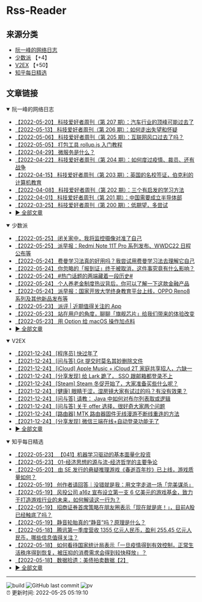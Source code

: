 # Rss-Reader

## 来源分类

* [阮一峰的网络日志](#阮一峰的网络日志)
* [少数派](#少数派) 【+4】
* [V2EX](#V2EX) 【+50】
* [知乎每日精选](#知乎每日精选)

## 文章链接

<details open>
    <summary id="阮一峰的网络日志">
     阮一峰的网络日志
    </summary>


* [【2022-05-20】 科技爱好者周刊（第 207 期）：汽车行业的顶峰可能过去了](http://www.ruanyifeng.com/blog/2022/05/weekly-issue-207.html)
* [【2022-05-13】 科技爱好者周刊（第 206 期）：如何走出失望和怀疑](http://www.ruanyifeng.com/blog/2022/05/weekly-issue-206.html)
* [【2022-05-06】 科技爱好者周刊（第 205 期）：互联网风口过去了吗？](http://www.ruanyifeng.com/blog/2022/05/weekly-issue-205.html)
* [【2022-05-05】 打包工具 rollup.js 入门教程](http://www.ruanyifeng.com/blog/2022/05/rollup.html)
* [【2022-04-29】 微服务是什么？](http://www.ruanyifeng.com/blog/2022/04/microservice.html)
* [【2022-04-22】 科技爱好者周刊（第 204 期）：如何度过疫情、裁员、还有战争](http://www.ruanyifeng.com/blog/2022/04/weekly-issue-204.html)
* [【2022-04-15】 科技爱好者周刊（第 203 期）：英国的名校签证，伯克利的计算机教育](http://www.ruanyifeng.com/blog/2022/04/weekly-issue-203.html)
* [【2022-04-08】 科技爱好者周刊（第 202 期）：三个有启发的学习方法](http://www.ruanyifeng.com/blog/2022/04/weekly-issue-202.html)
* [【2022-04-01】 科技爱好者周刊（第 201 期）：中国需要成立半导体部](http://www.ruanyifeng.com/blog/2022/04/weekly-issue-201.html)
* [【2022-03-25】 科技爱好者周刊（第 200 期）：低期望，多尝试](http://www.ruanyifeng.com/blog/2022/03/weekly-issue-200.html)
* [:arrow_forward: 全部文章](data/阮一峰的网络日志.md)
</details>

<details open>
    <summary id="少数派">
     少数派
    </summary>


* [【2022-05-25】 闭关家中，我将监控摄像对准了自己](https://sspai.com/post/73362)
* [【2022-05-25】 派早报：Redmi Note 11T Pro 系列发布、WWDC22 日程公布等](https://sspai.com/post/73418)
* [【2022-05-24】 费曼学习法真的好用吗？我尝试用费曼学习法去理解它自己](https://sspai.com/post/73353)
* [【2022-05-24】 你忽略的「报到证」终于被取消，这件事究竟有什么影响？](https://sspai.com/post/73399)
* [【2022-05-24】 #热门话题的两端藏着一段历史#](https://sspai.com/post/73345)
* [【2022-05-24】 个人养老金制度热议背后，你可以了解一下这款金融产品](https://sspai.com/post/73390)
* [【2022-05-24】 派早报：国家开放大学终身教育平台上线，OPPO Reno8 系列及其他新品发布等](https://sspai.com/post/73398)
* [【2022-05-23】 派评 | 近期值得关注的 App](https://sspai.com/post/73391)
* [【2022-05-23】 站在用户的角度，聊聊「旗舰芯片」给我们带来的体验改变](https://sspai.com/post/73388)
* [【2022-05-23】 用 Option 给 macOS 操作加点料](https://sspai.com/post/73385)
* [:arrow_forward: 全部文章](data/少数派.md)
</details>

<details open>
    <summary id="V2EX">
     V2EX
    </summary>


* [【2021-12-24】 [程序员] 快过年了](https://www.v2ex.com/t/824201)
* [【2021-12-24】 [问与答] Git 提交时莫名其妙删除文件](https://www.v2ex.com/t/824200)
* [【2021-12-24】 [iCloud] Apple Music + iCloud 2T 家庭共享招人，六缺一](https://www.v2ex.com/t/824199)
* [【2021-12-24】 [分享发现] 给 Lark 跪了， SSO 跟邮箱都登录不上](https://www.v2ex.com/t/824198)
* [【2021-12-24】 [Steam] Steam 冬促开始了，大家准备买些什么呢？](https://www.v2ex.com/t/824197)
* [【2021-12-24】 [健康] 眼睛干涩，湿房镜大家有试过的吗？有没有效果？](https://www.v2ex.com/t/824196)
* [【2021-12-24】 [问与答] 请教： Java 中如何对布尔列表取或逻辑](https://www.v2ex.com/t/824194)
* [【2021-12-24】 [问与答] 关于 offer 选择，很好奇大家两个问题](https://www.v2ex.com/t/824192)
* [【2021-12-24】 [路由器] MTK 路由器固件无线漫游不断线重连的方法](https://www.v2ex.com/t/824191)
* [【2021-12-24】 [分享发现] 微信三端在线+自动登录功能无了](https://www.v2ex.com/t/824190)
* [:arrow_forward: 全部文章](data/V2EX.md)
</details>

<details open>
    <summary id="知乎每日精选">
     知乎每日精选
    </summary>


* [【2022-05-23】 【041】机器学习驱动的基本面量化投资](http://zhuanlan.zhihu.com/p/88233451?utm_campaign=rss&utm_medium=rss&utm_source=rss&utm_content=title)
* [【2022-05-23】 01-经济思想的源与流-经济哲学的主要争论](http://zhuanlan.zhihu.com/p/82175350?utm_campaign=rss&utm_medium=rss&utm_source=rss&utm_content=title)
* [【2022-05-20】 由 SE 发行的悬疑推理游戏《春逝百年抄》已上线，游戏质量如何？](http://www.zhihu.com/question/515973950/answer/2489593379?utm_campaign=rss&utm_medium=rss&utm_source=rss&utm_content=title)
* [【2022-05-19】 创作者请回答｜没错就是我：用文字走进一场「完美谋杀」](http://zhuanlan.zhihu.com/p/516827572?utm_campaign=rss&utm_medium=rss&utm_source=rss&utm_content=title)
* [【2022-05-19】 风投公司 a16z 宣布设立第一支 6 亿美元的游戏基金，致力于打造游戏行业的未来，如何解读这一行为？](http://www.zhihu.com/question/533526443/answer/2492571900?utm_campaign=rss&utm_medium=rss&utm_source=rss&utm_content=title)
* [【2022-05-19】 招商证券首席策略在朋友圈表示「现在就是底！」，目前A股已经触底了吗？](http://www.zhihu.com/question/529425809/answer/2459157917?utm_campaign=rss&utm_medium=rss&utm_source=rss&utm_content=title)
* [【2022-05-19】 静音轮胎真的“静音”吗？原理是什么？](http://www.zhihu.com/question/54960847/answer/2491235528?utm_campaign=rss&utm_medium=rss&utm_source=rss&utm_content=title)
* [【2022-05-18】 腾讯第一季度营收 1355 亿元人民币，盈利 255.45 亿元人民币，哪些信息值得关注？](http://www.zhihu.com/question/533433320/answer/2491246001?utm_campaign=rss&utm_medium=rss&utm_source=rss&utm_content=title)
* [【2022-05-18】 如何看待国家统计局表示「一旦疫情得到有效控制，正常生活秩序得到恢复，被压抑的消费需求会得到较快释放」？](http://www.zhihu.com/question/533037443/answer/2490856319?utm_campaign=rss&utm_medium=rss&utm_source=rss&utm_content=title)
* [【2022-05-18】 数据拾遗：美债拍卖数据【2】](http://zhuanlan.zhihu.com/p/516037009?utm_campaign=rss&utm_medium=rss&utm_source=rss&utm_content=title)
* [:arrow_forward: 全部文章](data/知乎每日精选.md)
</details>


---

![build](https://github.com/LikaiLee/rss-reader/workflows/rss%20reader/badge.svg)
![GitHub last commit](https://img.shields.io/github/last-commit/likailee/rss-reader)
![pv](https://pageview.vercel.app/?github_user=likailee) <br>
:alarm_clock: 更新时间: 2022-05-25 05:19:10